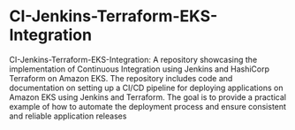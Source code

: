 # CI-Jenkins-Terraform-EKS-Integration

CI-Jenkins-Terraform-EKS-Integration: A repository showcasing the implementation of Continuous Integration using Jenkins and HashiCorp Terraform on Amazon EKS. The repository includes code and documentation on setting up a CI/CD pipeline for deploying applications on Amazon EKS using Jenkins and Terraform. The goal is to provide a practical example of how to automate the deployment process and ensure consistent and reliable application releases
